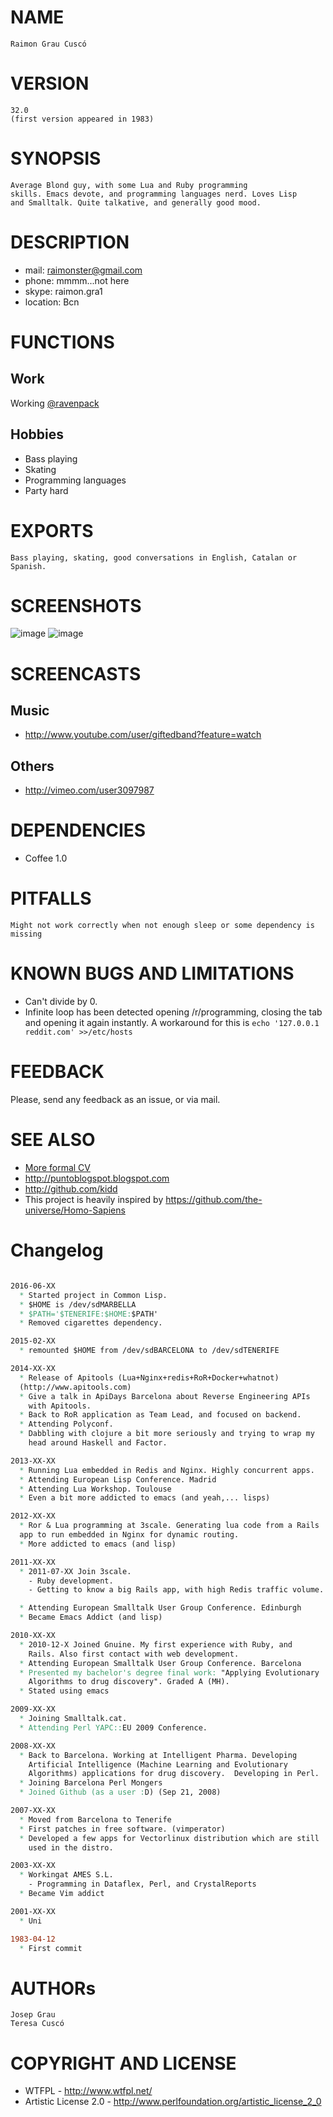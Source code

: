 # NAME

	Raimon Grau Cuscó

# VERSION

	32.0
	(first version appeared in 1983)

# SYNOPSIS

	Average Blond guy, with some Lua and Ruby programming
    skills. Emacs devote, and programming languages nerd. Loves Lisp
    and Smalltalk. Quite talkative, and generally good mood.

# DESCRIPTION

- mail: raimonster@gmail.com
- phone: mmmm...not here
- skype: raimon.gra1
- location: Bcn

# FUNCTIONS

## Work

Working [@ravenpack](http://www.ravenpack.com)

## Hobbies

- Bass playing
- Skating
- Programming languages
- Party hard

# EXPORTS

    Bass playing, skating, good conversations in English, Catalan or
    Spanish.

# SCREENSHOTS

![image](misc/sonar_music_hack_ray.jpg)
![image](misc/rai-michal-apidaysbcn.jpg)

# SCREENCASTS

## Music
- http://www.youtube.com/user/giftedband?feature=watch

## Others
- http://vimeo.com/user3097987

# DEPENDENCIES

- Coffee 1.0

# PITFALLS
	Might not work correctly when not enough sleep or some dependency is missing

# KNOWN BUGS AND LIMITATIONS

- Can't divide by 0.
- Infinite loop has been detected opening /r/programming, closing
the tab and opening it again instantly. A workaround for this is
`echo '127.0.0.1 reddit.com' >>/etc/hosts`



# FEEDBACK

Please, send any feedback as an issue, or via mail.

# SEE ALSO

- [More formal CV](https://github.com/kidd/Me/raw/master/cv/raimon_grau_cv.pdf)
- http://puntoblogspot.blogspot.com
- http://github.com/kidd
- This project is heavily inspired by https://github.com/the-universe/Homo-Sapiens

# Changelog

```ChangeLog

2016-06-XX
  * Started project in Common Lisp.
  * $HOME is /dev/sdMARBELLA
  * $PATH='$TENERIFE:$HOME:$PATH'
  * Removed cigarettes dependency.

2015-02-XX
  * remounted $HOME from /dev/sdBARCELONA to /dev/sdTENERIFE

2014-XX-XX
  * Release of Apitools (Lua+Nginx+redis+RoR+Docker+whatnot)
  (http://www.apitools.com)
  * Give a talk in ApiDays Barcelona about Reverse Engineering APIs
    with Apitools.
  * Back to RoR application as Team Lead, and focused on backend.
  * Attending Polyconf.
  * Dabbling with clojure a bit more seriously and trying to wrap my
    head around Haskell and Factor.

2013-XX-XX
  * Running Lua embedded in Redis and Nginx. Highly concurrent apps.
  * Attending European Lisp Conference. Madrid
  * Attending Lua Workshop. Toulouse
  * Even a bit more addicted to emacs (and yeah,... lisps)

2012-XX-XX
  * Ror & Lua programming at 3scale. Generating lua code from a Rails
  app to run embedded in Nginx for dynamic routing.
  * More addicted to emacs (and lisp)

2011-XX-XX
  * 2011-07-XX Join 3scale.
    - Ruby development.
    - Getting to know a big Rails app, with high Redis traffic volume.

  * Attending European Smalltalk User Group Conference. Edinburgh
  * Became Emacs Addict (and lisp)

2010-XX-XX
  * 2010-12-X Joined Gnuine. My first experience with Ruby, and
    Rails. Also first contact with web development.
  * Attending European Smalltalk User Group Conference. Barcelona
  * Presented my bachelor's degree final work: "Applying Evolutionary
    Algorithms to drug discovery". Graded A (MH).
  * Stated using emacs

2009-XX-XX
  * Joining Smalltalk.cat.
  * Attending Perl YAPC::EU 2009 Conference.

2008-XX-XX
  * Back to Barcelona. Working at Intelligent Pharma. Developing
    Artificial Intelligence (Machine Learning and Evolutionary
    Algorithms) applications for drug discovery.  Developing in Perl.
  * Joining Barcelona Perl Mongers
  * Joined Github (as a user :D) (Sep 21, 2008)

2007-XX-XX
  * Moved from Barcelona to Tenerife
  * First patches in free software. (vimperator)
  * Developed a few apps for Vectorlinux distribution which are still
    used in the distro.

2003-XX-XX
  * Workingat AMES S.L.
    - Programming in Dataflex, Perl, and CrystalReports
  * Became Vim addict

2001-XX-XX
  * Uni

1983-04-12
  * First commit
```

# AUTHORs
	Josep Grau
	Teresa Cuscó

# COPYRIGHT AND LICENSE

- WTFPL - http://www.wtfpl.net/
- Artistic License 2.0 - http://www.perlfoundation.org/artistic_license_2_0
